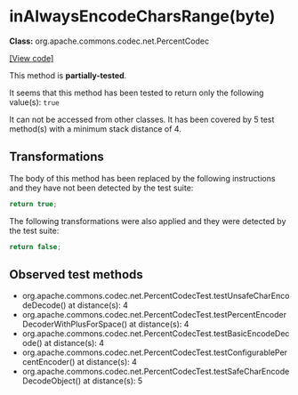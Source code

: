 # inAlwaysEncodeCharsRange(byte)

**Class:** org.apache.commons.codec.net.PercentCodec

[[View code]](https://github.com/apache/commons-codec/blob/588602694fa1d19e433f9e2705aed9ccb0b404ba/src/main/java//org/apache/commons/codec/net/PercentCodec.java#L179)

This method is **partially-tested**.

It seems that this method has been tested to return only the following value(s): `true`


It can not be accessed from other classes. 
It has been covered by 5 test method(s) with a minimum stack distance of 4.

## Transformations


The body of this method has been replaced by the following instructions and they have not been detected by the test suite:

```Java
return true;
```

The following transformations were also applied and they were detected by the test suite:

```Java
return false;
```





## Observed test methods

* org.apache.commons.codec.net.PercentCodecTest.testUnsafeCharEncodeDecode() at distance(s): 4
* org.apache.commons.codec.net.PercentCodecTest.testPercentEncoderDecoderWithPlusForSpace() at distance(s): 4
* org.apache.commons.codec.net.PercentCodecTest.testBasicEncodeDecode() at distance(s): 4
* org.apache.commons.codec.net.PercentCodecTest.testConfigurablePercentEncoder() at distance(s): 4
* org.apache.commons.codec.net.PercentCodecTest.testSafeCharEncodeDecodeObject() at distance(s): 5


